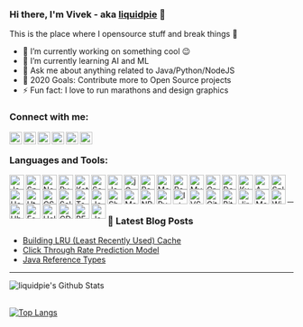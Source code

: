 ### Hi there, I'm Vivek - aka [liquidpie][website] 👋
This is the place where I opensource stuff and break things :rofl:

- 🔭 I’m currently working on something cool :wink:
- 🌱 I’m currently learning AI and ML
- 💬 Ask me about anything related to Java/Python/NodeJS
- 🥅 2020 Goals: Contribute more to Open Source projects
- ⚡ Fun fact: I love to run marathons and design graphics 


### Connect with me:

[<img align="left" alt="vivekjaiswal.me" width="22px" src="https://img.icons8.com/ios/50/000000/share-2.png" />][website]
[<img align="left" alt="liquidpie | Stackoverflow" width="22px" src="https://img.icons8.com/ios/50/000000/stackoverflow.png" />][stackoverflow]
[<img align="left" alt="liquidpie | Twitter" width="22px" src="https://img.icons8.com/ios/50/000000/twitter.png" />][twitter]
[<img align="left" alt="liquidpie | LinkedIn" width="22px" src="https://img.icons8.com/ios/50/000000/linkedin.png" />][linkedin]
[<img align="left" alt="liquidpie | Quora" width="22px" src="https://img.icons8.com/windows/32/000000/quora.png" />][quora]
[<img align="left" alt="liquidpie | Medium" width="22px" src="https://img.icons8.com/ios/50/000000/medium-logo.png" />][medium]

<br />

### Languages and Tools:

[<img align="left" alt="Java" width="26px" src="https://img.icons8.com/dusk/64/000000/java-coffee-cup-logo.png" />][website]
[<img align="left" alt="Spring" width="26px" src="https://img.icons8.com/color/48/000000/spring-logo.png" />][website]
[<img align="left" alt="NodeJS" width="26px" src="https://img.icons8.com/color/48/000000/nodejs.png" />][website]
[<img align="left" alt="Pyhton" width="26px" src="https://img.icons8.com/color/48/000000/python.png" />][website]
[<img align="left" alt="Kotlin" width="26px" src="https://img.icons8.com/color/48/000000/kotlin.png" />][website]
[<img align="left" alt="Scala" width="26px" src="https://img.icons8.com/dusk/64/000000/scala.png" />][website]
[<img align="left" alt="Javascript" width="26px" src="https://img.icons8.com/color/48/000000/javascript.png" />][website]
[<img align="left" alt="jQuery" width="26px" src="https://img.icons8.com/ios-filled/50/000000/jquery.png" />][website]
[<img align="left" alt="PostgreSQL" width="26px" src="https://img.icons8.com/color/48/000000/postgreesql.png" />][website]
[<img align="left" alt="MongoDB" width="26px" src="https://img.icons8.com/color/48/000000/mongodb.png" />][website]
[<img align="left" alt="Redis" width="26px" src="https://img.icons8.com/color/48/000000/redis.png" />][website]
[<img align="left" alt="MySQL" width="26px" src="https://img.icons8.com/office/80/000000/mysql.png" />][website]
[<img align="left" alt="GraphQL" width="26px" src="https://img.icons8.com/color/48/000000/graphql.png" />][website]
[<img align="left" alt="Docker" width="26px" src="https://img.icons8.com/color/48/000000/docker.png" />][website]
[<img align="left" alt="Kubernetes" width="26px" src="https://img.icons8.com/color/48/000000/kubernetes.png" />][website]
[<img align="left" alt="AWS" width="26px" src="https://img.icons8.com/color/48/000000/amazon-web-services.png" />][website]
[<img align="left" alt="Splunk" width="26px" src="https://img.icons8.com/color/48/000000/splunk.png" />][website]
[<img align="left" alt="Heroku" width="26px" src="https://img.icons8.com/color/48/000000/heroku.png" />][website]
[<img align="left" alt="Html5" width="26px" src="https://img.icons8.com/color/48/000000/html-5.png" />][website]
[<img align="left" alt="CSS3" width="26px" src="https://img.icons8.com/dusk/48/000000/css3.png" />][website]
[<img align="left" alt="Salesforce" width="26px" src="https://img.icons8.com/color/48/000000/salesforce.png" />][website]
[<img align="left" alt="Tomcat" width="26px" src="https://img.icons8.com/color/48/000000/tomcat.png" />][website]
[<img align="left" alt="Jenkins" width="26px" src="https://img.icons8.com/color/48/000000/jenkins.png" />][website]
[<img align="left" alt="Shell" width="26px" src="https://img.icons8.com/fluent/48/000000/console.png" />][website]
[<img align="left" alt="Matlab" width="26px" src="https://img.icons8.com/nolan/64/matlab.png" />][website]
[<img align="left" alt="NPM" width="26px" src="https://img.icons8.com/color/48/000000/npm.png" />][website]
[<img align="left" alt="PyCharm" width="26px" src="https://img.icons8.com/color/48/000000/pycharm.png" />][website]
[<img align="left" alt="IntelliJ" width="26px" src="https://img.icons8.com/color/48/000000/intellij-idea.png" />][website]
[<img align="left" alt="VS Code" width="26px" src="https://img.icons8.com/fluent/48/000000/visual-studio-code-2019.png" />][website]
[<img align="left" alt="Git" width="26px" src="https://img.icons8.com/color/48/000000/git.png" />][website]
[<img align="left" alt="Bitbucket" width="26px" src="https://img.icons8.com/color/48/000000/bitbucket.png" />][website]
[<img align="left" alt="Jira" width="26px" src="https://img.icons8.com/color/48/000000/jira.png" />][website]
[<img align="left" alt="MacOS" width="26px" src="https://img.icons8.com/color/48/000000/mac-logo.png" />][website]
[<img align="left" alt="Windows" width="26px" src="https://img.icons8.com/color/48/000000/windows-10.png" />][website]
[<img align="left" alt="Ubuntu" width="26px" src="https://img.icons8.com/color/48/000000/ubuntu--v1.png" />][website]
[<img align="left" alt="Fedora" width="26px" src="https://img.icons8.com/windows/50/000000/fedora.png" />][website]
[<img align="left" alt="Helm" width="26px" src="https://img.icons8.com/ultraviolet/24/000000/ship-wheel.png" />][website]
[<img align="left" alt="CD" width="26px" src="https://img.icons8.com/color/48/000000/deployment.png" />][website]
[<img align="left" alt="REST" width="26px" src="https://img.icons8.com/color/48/000000/api-settings.png" />][website]
[<img align="left" alt="Json" width="26px" src="https://img.icons8.com/nolan/48/json.png" />][website]


<br />
<br />

---

### 📕 Latest Blog Posts
<!-- BLOG-POST-LIST:START -->
- [Building LRU (Least Recently Used) Cache](https://www.vivekjaiswal.me/2018/Building-LRU-Least-Recently-Used-Cache)
- [Click Through Rate Prediction Model](https://www.vivekjaiswal.me/2018/Click-Through-Rate-Prediction-Model)
- [Java Reference Types](https://www.vivekjaiswal.me/2018/Java-Reference-Types/)
<!-- BLOG-POST-LIST:END -->

---

<img align="left" alt="liquidpie's Github Stats" src="https://github-readme-stats.vercel.app/api?username=liquidpie&show_icons=true&hide_border=true&include_all_commits=true&count_private=true&theme=onedark" />

<br />
<br />

[![Top Langs](https://github-readme-stats.vercel.app/api/top-langs/?username=liquidpie&layout=compact&theme=onedark)](https://github.com/liquidpie/github-readme-stats)

<br />
<br />

[website]: https://vivekjaiswal.me
[twitter]: https://twitter.com/vivekjaiswal22
[linkedin]: https://linkedin.com/in/vivek223
[quora]: https://www.quora.com/profile/Vivek-Jaiswal-13
[medium]: https://medium.com/@liquidpie
[stackoverflow]: https://stackoverflow.com/users/2596827/liquidpie?tab=profile
